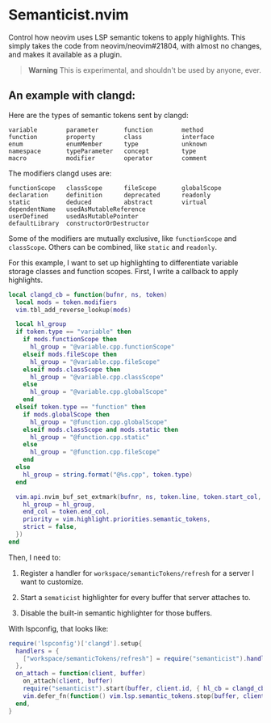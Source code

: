 # Semanticist.nvim

Control how neovim uses LSP semantic tokens to apply highlights. This simply
takes the code from neovim/neovim#21804, with almost no changes, and makes it
available as a plugin.

> **Warning**
> This is experimental, and shouldn't be used by anyone, ever.

## An example with clangd:

Here are the types of semantic tokens sent by clangd:

    variable        parameter       function        method
    function        property        class           interface
    enum            enumMember      type            unknown
    namespace       typeParameter   concept         type
    macro           modifier        operator        comment

The modifiers clangd uses are:

    functionScope   classScope      fileScope       globalScope
    declaration     definition      deprecated      readonly
    static          deduced         abstract        virtual
    dependentName   usedAsMutableReference
    userDefined     usedAsMutablePointer
    defaultLibrary  constructorOrDestructor

Some of the modifiers are mutually exclusive, like `functionScope` and
`classScope`. Others can be combined, like `static` and `readonly`.

For this example, I want to set up highlighting to differentiate variable
storage classes and function scopes. First, I write a callback to apply
highlights.

``` lua
local clangd_cb = function(bufnr, ns, token)
  local mods = token.modifiers
  vim.tbl_add_reverse_lookup(mods)

  local hl_group
  if token.type == "variable" then
    if mods.functionScope then
      hl_group = "@variable.cpp.functionScope"
    elseif mods.fileScope then
      hl_group = "@variable.cpp.fileScope"
    elseif mods.classScope then
      hl_group = "@variable.cpp.classScope"
    else
      hl_group = "@variable.cpp.globalScope"
    end
  elseif token.type == "function" then
    if mods.globalScope then
      hl_group = "@function.cpp.globalScope"
    elseif mods.classScope and mods.static then
      hl_group = "@function.cpp.static"
    else
      hl_group = "@function.cpp.fileScope"
    end
  else
    hl_group = string.format("@%s.cpp", token.type)
  end

  vim.api.nvim_buf_set_extmark(bufnr, ns, token.line, token.start_col, {
    hl_group = hl_group,
    end_col = token.end_col,
    priority = vim.highlight.priorities.semantic_tokens,
    strict = false,
  })
end
```

Then, I need to:

1. Register a handler for `workspace/semanticTokens/refresh` for a server I
   want to customize.

2. Start a `sematicist` highlighter for every buffer that server attaches to.

3. Disable the built-in semantic highlighter for those buffers.

With lspconfig, that looks like:
``` lua
require('lspconfig')['clangd'].setup{
  handlers = {
    ["workspace/semanticTokens/refresh"] = require("semanticist").handler,
  },
  on_attach = function(client, buffer)
    on_attach(client, buffer)
    require("semanticist").start(buffer, client.id, { hl_cb = clangd_cb })
    vim.defer_fn(function() vim.lsp.semantic_tokens.stop(buffer, client.id) end, 50)
  end,
}
```
